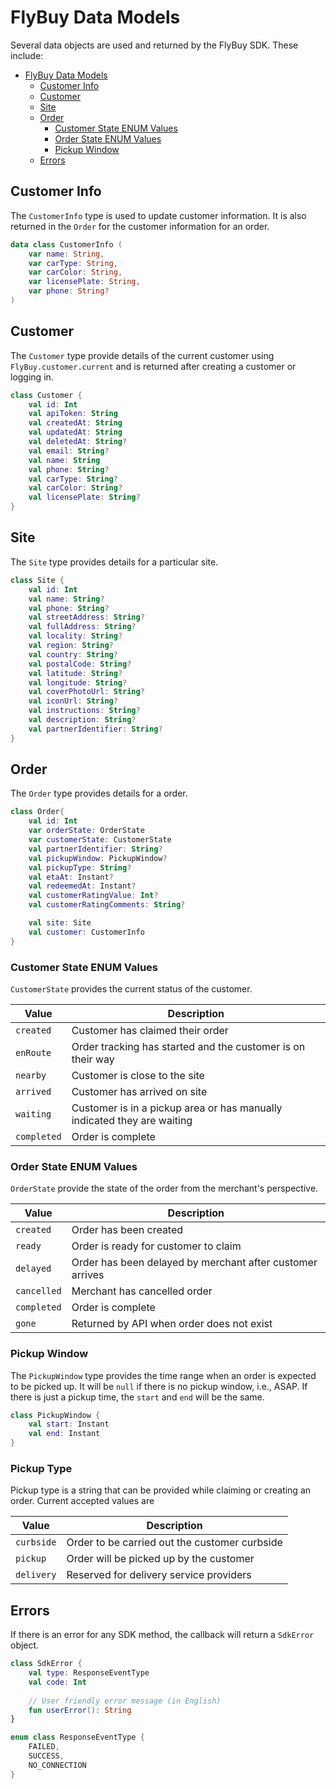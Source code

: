 # FlyBuy Data Models

Several data objects are used and returned by the FlyBuy SDK. These include:

- [FlyBuy Data Models](#flybuy-data-models)
  - [Customer Info](#customer-info)
  - [Customer](#customer)
  - [Site](#site)
  - [Order](#order)
    - [Customer State ENUM Values](#customer-state-enum-values)
    - [Order State ENUM Values](#order-state-enum-values)
    - [Pickup Window](#pickup-window)
  - [Errors](#errors)

## Customer Info

The `CustomerInfo` type is used to update customer information. It is also returned in the `Order` for the customer information for an order.

```kotlin
data class CustomerInfo (
    var name: String,
    var carType: String,
    var carColor: String,
    var licensePlate: String,
    var phone: String?
)
```

## Customer

The `Customer` type provide details of the current customer using `FlyBuy.customer.current` and is returned after creating a customer or logging in.

```kotlin
class Customer {
    val id: Int
    val apiToken: String
    val createdAt: String
    val updatedAt: String
    val deletedAt: String?
    val email: String?
    val name: String
    val phone: String?
    val carType: String?
    val carColor: String?
    val licensePlate: String?
}
```

## Site

The `Site` type provides details for a particular site.

```kotlin
class Site {
    val id: Int
    val name: String?
    val phone: String?
    val streetAddress: String?
    val fullAddress: String?
    val locality: String?
    val region: String?
    val country: String?
    val postalCode: String?
    val latitude: String?
    val longitude: String?
    val coverPhotoUrl: String?
    val iconUrl: String?
    val instructions: String?
    val description: String?
    val partnerIdentifier: String?
}
```

## Order

The `Order` type provides details for a order.

```kotlin
class Order{
    val id: Int
    var orderState: OrderState
    var customerState: CustomerState
    val partnerIdentifier: String?
    val pickupWindow: PickupWindow?
    val pickupType: String?
    val etaAt: Instant?
    val redeemedAt: Instant?
    val customerRatingValue: Int?
    val customerRatingComments: String?

    val site: Site
    val customer: CustomerInfo
}
```

### Customer State ENUM Values

`CustomerState` provides the current status of the customer.

| Value       | Description                                                             |
|-------------|-------------------------------------------------------------------------|
| `created`   | Customer has claimed their order                                        |
| `enRoute`   | Order tracking has started and the customer is on their way             |
| `nearby`    | Customer is close to the site                                           |
| `arrived`   | Customer has arrived on site                                            |
| `waiting`   | Customer is in a pickup area or has manually indicated they are waiting |
| `completed` | Order is complete                                                       |

### Order State ENUM Values

`OrderState` provide the state of the order from the merchant's perspective. 

| Value       | Description                                                             |
|-------------|-------------------------------------------------------------------------|
| `created`   | Order has been created                                                  |
| `ready`     | Order is ready for customer to claim                                    |
| `delayed`   | Order has been delayed by merchant after customer arrives               |
| `cancelled` | Merchant has cancelled order                                            |
| `completed` | Order is complete                                                       |
| `gone`      | Returned by API when order does not exist                               |

### Pickup Window

The `PickupWindow` type provides the time range when an order is expected to be picked up. It will be `null` if there is no pickup window, i.e., ASAP. If there is just a pickup time, the `start` and `end` will be the same.

```kotlin
class PickupWindow {
    val start: Instant
    val end: Instant
}
```

### Pickup Type

Pickup type is a string that can be provided while claiming or creating an order. Current accepted values are

| Value       | Description                                                             |
|-------------|-------------------------------------------------------------------------|
| `curbside`  | Order to be carried out the customer curbside                           |
| `pickup`    | Order will be picked up by the customer                                 |
| `delivery`  | Reserved for delivery service providers                                 |



## Errors

If there is an error for any SDK method, the callback will return a `SdkError` object. 

```kotlin
class SdkError {
    val type: ResponseEventType
    val code: Int
               
    // User friendly error message (in English)
    fun userError(): String
}
```

```kotlin
enum class ResponseEventType {
    FAILED,
    SUCCESS,
    NO_CONNECTION
}
```
